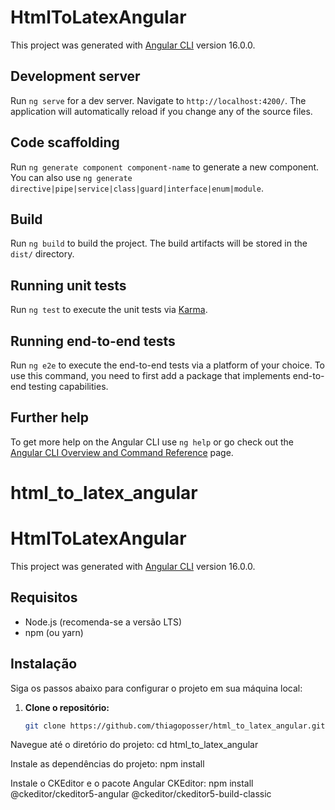 # HtmlToLatexAngular

This project was generated with [Angular CLI](https://github.com/angular/angular-cli) version 16.0.0.

## Development server

Run `ng serve` for a dev server. Navigate to `http://localhost:4200/`. The application will automatically reload if you change any of the source files.

## Code scaffolding

Run `ng generate component component-name` to generate a new component. You can also use `ng generate directive|pipe|service|class|guard|interface|enum|module`.

## Build

Run `ng build` to build the project. The build artifacts will be stored in the `dist/` directory.

## Running unit tests

Run `ng test` to execute the unit tests via [Karma](https://karma-runner.github.io).

## Running end-to-end tests

Run `ng e2e` to execute the end-to-end tests via a platform of your choice. To use this command, you need to first add a package that implements end-to-end testing capabilities.

## Further help

To get more help on the Angular CLI use `ng help` or go check out the [Angular CLI Overview and Command Reference](https://angular.io/cli) page.
# html_to_latex_angular


# HtmlToLatexAngular

This project was generated with [Angular CLI](https://github.com/angular/angular-cli) version 16.0.0.

## Requisitos

- Node.js (recomenda-se a versão LTS)
- npm (ou yarn)

## Instalação

Siga os passos abaixo para configurar o projeto em sua máquina local:

1. **Clone o repositório:**

   ```bash
   git clone https://github.com/thiagoposser/html_to_latex_angular.git

Navegue até o diretório do projeto:
cd html_to_latex_angular

Instale as dependências do projeto:
npm install

Instale o CKEditor e o pacote Angular CKEditor:
npm install @ckeditor/ckeditor5-angular @ckeditor/ckeditor5-build-classic

